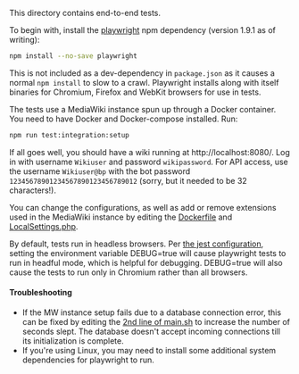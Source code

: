 This directory contains end-to-end tests.

To begin with, install the [playwright](https://www.npmjs.com/package/playwright) npm dependency (version 1.9.1 as of writing):

```bash
npm install --no-save playwright
```

This is not included as a dev-dependency in `package.json` as it causes a normal `npm install` to slow to a crawl. Playwright installs along with itself binaries for Chromium, Firefox and WebKit browsers for use in tests.

The tests use a MediaWiki instance spun up through a Docker container. You need to have Docker and Docker-compose installed. Run:

```bash
npm run test:integration:setup
```

If all goes well, you should have a wiki running at http://localhost:8080/. Log in with username `Wikiuser` and password `wikipassword`. For API access, use the username `Wikiuser@bp` with the bot password `12345678901234567890123456789012` (sorry, but it needed to be 32 characters!).

You can change the configurations, as well as add or remove extensions used in the MediaWiki instance by editing the [Dockerfile](https://github.com/wikimedia-gadgets/twinkle-starter/blob/master/tests/integration/docker/Dockerfile) and [LocalSettings.php](https://github.com/wikimedia-gadgets/twinkle-starter/blob/master/tests/integration/docker/LocalSettings.php).

By default, tests run in headless browsers. Per [the jest configuration](https://github.com/wikimedia-gadgets/twinkle-starter/blob/master/jest.config.js), setting the environment variable DEBUG=true will cause playwright tests to run in headful mode, which is helpful for debugging. DEBUG=true will also cause the tests to run only in Chromium rather than all browsers.

#### Troubleshooting

- If the MW instance setup fails due to a database connection error, this can be fixed by editing the [2nd line of main.sh](https://github.com/wikimedia-gadgets/twinkle-starter/blob/master/tests/integration/docker/main.sh#L2) to increase the number of seconds slept. The database doesn't accept incoming connections till its initialization is complete.
- If you're using Linux, you may need to install some additional system dependencies for playwright to run.
